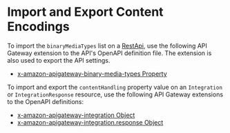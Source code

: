 # Import and Export Content Encodings<a name="api-gateway-payload-encodings-import-and-export"></a>

 To import the `binaryMediaTypes` list on a [RestApi](https://docs.aws.amazon.com/apigateway/api-reference/resource/rest-api/), use the following API Gateway extension to the API's OpenAPI definition file\. The extension is also used to export the API settings\.
+ [x\-amazon\-apigateway\-binary\-media\-types Property](api-gateway-swagger-extensions-binary-media-types.md)

To import and export the `contentHandling` property value on an `Integration` or `IntegrationResponse` resource, use the following API Gateway extensions to the OpenAPI definitions:
+ [x\-amazon\-apigateway\-integration Object](api-gateway-swagger-extensions-integration.md)
+ [x\-amazon\-apigateway\-integration\.response Object](api-gateway-swagger-extensions-integration-response.md)